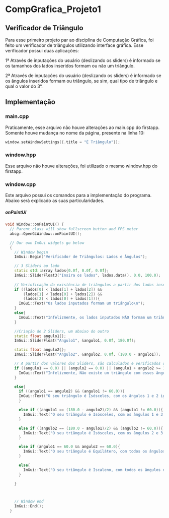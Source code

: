 # CompGrafica_Projeto1
## Verificador de Triângulo

Para esse primeiro projeto par ao disciplina de Computação Gráfica, foi feito um verificador de triângulos utilizando interface gráfica.
Esse verificador possui duas aplicações:

1ª Através de inputações do usuário (deslizando os sliders) é informado se os tamanhos dos lados inseridos formam ou não um triângulo.

2ª Através de inputações do usuário (deslizando os sliders) é informado se os ângulos inseridos formam ou triângulo, se sim, qual tipo de triângulo e qual o valor do 3°.

## Implementação

### main.cpp

Praticamente, esse arquivo não houve alterações ao main.cpp do firstapp. Somente houve mudança no nome da página, presente na linha 10:

~~~C++
window.setWindowSettings({.title = "É Triângulo"});
~~~

### window.hpp

Esse arquivo não houve alterações, foi utilizado o mesmo window.hpp do firstapp.

### window.cpp

Este arquivo possui os comandos para a implementação do programa. Abaixo será explicado as suas particularidades.

##### onPaintUI

~~~C++
void Window::onPaintUI() {
  // Parent class will show fullscreen button and FPS meter
  abcg::OpenGLWindow::onPaintUI();

  // Our own ImGui widgets go below
  {
    // Window begin
    ImGui::Begin("Verificador de Triângulos: Lados e Ângulos");

    // 3 Sliders ao lado
    static std::array lados{0.0f, 0.0f, 0.0f};
    ImGui::SliderFloat3("Insira os lados", lados.data(), 0.0, 100.0);
  
    // Verioficação da existência de triângulos a partir dos lados inseridos dos sliders
    if ((lados[0] < lados[1] + lados[2]) && 
        (lados[1] < lados[0] + lados[2]) && 
        (lados[2] < lados[0] + lados[1])){
      ImGui::Text("Os lados inputados formam um triângulo\n");
    }
    else{
      ImGui::Text("Infelizmente, os lados inputados NÃO formam um triângulo\n");
    }

    //Criação de 2 Sliders, um abaixo do outro 
    static float angulo1{};
    ImGui::SliderFloat("Angulo1", &angulo1, 0.0f, 180.0f);

    static float angulo2{};
    ImGui::SliderFloat("Angulo2", &angulo2, 0.0f, (180.0 - angulo1));

    // A partir dos valores dos Sliders, são calculados e verificados os ângulos do triângulo, mostrando sua existencia, seu tipo e o valor do 3º ângulo
    if ((angulo1 == 0.0) || (angulo2 == 0.0) || (angulo1 + angulo2 >= 180.0)){
      ImGui::Text("Infelizmente, Não existe um triângulo com esses ângulos inputados, a soma dos dois ângulos inputados é >= a 180\n");
    }

    else{
      if ((angulo1 == angulo2) && (angulo1 != 60.0)){
      ImGui::Text("O seu triângulo é Isósceles, com os ângulos 1 e 2 iguais, e o ângulo 3 igual a %f\n", (180 - angulo1 - angulo2));
      }

      else if ((angulo1 == (180.0 - angulo2)/2) && (angulo1 != 60.0)){
        ImGui::Text("O seu triângulo é Isósceles, com os ângulos 1 e 3 iguais, e o ângulo 3 igual a %f\n", (180 - angulo1 - angulo2));
      }

      else if ((angulo2 == (180.0 - angulo1)/2) && (angulo2 != 60.0)){
        ImGui::Text("O seu triângulo é Isósceles, com os ângulos 2 e 3 iguais, e o ângulo 3 igual a %f\n", (180 - angulo1 - angulo2));
      }

      else if (angulo1 == 60.0 && angulo2 == 60.0){
        ImGui::Text("O seu triângulo é Equilátero, com todos os ângulos iguais a 60°\n");
      }

      else{
        ImGui::Text("O seu triângulo é Iscaleno, com todos os ângulos diferentes, e o angulo 3 igual a %f\n", (180 - angulo1 - angulo2));
      }

    }



    // Window end
    ImGui::End();
  }
  ~~~
